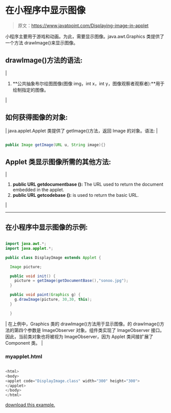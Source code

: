 # 在小程序中显示图像

> 原文：<https://www.javatpoint.com/Displaying-image-in-applet>

小程序主要用于游戏和动画。为此，需要显示图像。java.awt.Graphics 类提供了一个方法 drawImage()来显示图像。

## drawImage()方法的语法:

| 

1.  **公共抽象布尔绘图图像(图像 img，int x，int y，图像观察者观察者):**用于绘制指定的图像。

 |

## 如何获得图像的对象:

| java.applet.Applet 类提供了 getImage()方法，返回 Image 的对象。语法: |

```java

public Image getImage(URL u, String image){}

```

## Applet 类显示图像所需的其他方法:

| 

1.  **public URL getdocumentbase ():** The URL used to return the document embedded in the applet.
2.  **public URL getcodebase ():** is used to return the basic URL.

 |

* * *

## 在小程序中显示图像的示例:

<applet code="DisplayImage.class" height="300" width="500"></applet>

```java

import java.awt.*;
import java.applet.*;

public class DisplayImage extends Applet {

  Image picture;

  public void init() {
    picture = getImage(getDocumentBase(),"sonoo.jpg");
  }

  public void paint(Graphics g) {
    g.drawImage(picture, 30,30, this);
  }

  }

```

| 在上例中，Graphics 类的 drawImage()方法用于显示图像。的 drawImage()方法的第四个参数是 ImageObserver 对象。组件类实现了 ImageObserver 接口。因此，当前类对象也将被视为 ImageObserver，因为 Applet 类间接扩展了 Component 类。 |

### myapplet.html

```java

<html>
<body>
<applet code="DisplayImage.class" width="300" height="300">
</applet>
</body>
</html>

```

[download this example.](https://static.javatpoint.com/src/applet/DisplayImage.jar)